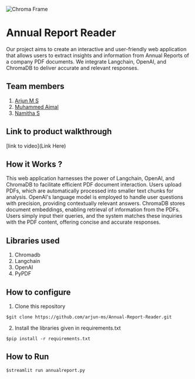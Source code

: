 ![Chroma Frame](https://github.com/TH-Activities/saturday-hack-night-template/assets/90635335/365c00da-597c-446f-9aa7-bed99fb26074)

# Annual Report Reader
Our project aims to create an interactive and user-friendly web application that allows users to extract insights and information from Annual Reports of a company PDF documents. 
We integrate Langchain, OpenAI, and ChromaDB to deliver accurate and relevant responses.

## Team members
1. [Arjun M S](https://github.com/arjun-ms)
2. [Muhammed Ajmal](https://github.com/ajmalmohad)
3. [Namitha S](https://github.com/Namitha-S-11465)

## Link to product walkthrough
[link to video](Link Here)

## How it Works ?
This web application harnesses the power of Langchain, OpenAI, and ChromaDB to facilitate efficient PDF document interaction. 
Users upload PDFs, which are automatically processed into smaller text chunks for analysis. 
OpenAI's language model is employed to handle user questions with precision, providing contextually relevant answers. 
ChromaDB stores document embeddings, enabling retrieval of information from the PDFs. 
Users simply input their queries, and the system matches these inquiries with the PDF content, offering concise and accurate responses.

## Libraries used
1. Chromadb
2. Langchain
3. OpenAI
4. PyPDF
   
## How to configure
1. Clone this repository
```
$git clone https://github.com/arjun-ms/Annual-Report-Reader.git
```
2. Install the libraries given in requirements.txt
```
$pip install -r requirements.txt
```
   
## How to Run
```
$streamlit run annualreport.py
```